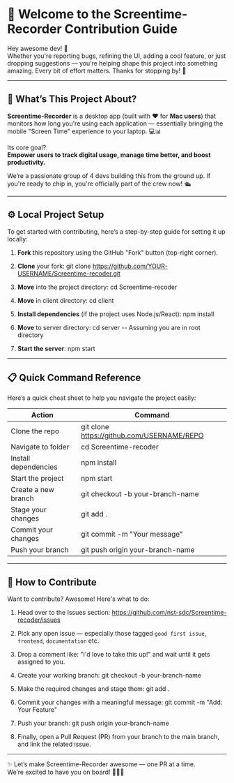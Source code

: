 # 🚀 Welcome to the Screentime-Recorder Contribution Guide

Hey awesome dev! 🙌  
Whether you're reporting bugs, refining the UI, adding a cool feature, or just dropping suggestions — you’re helping shape this project into something amazing. Every bit of effort matters. Thanks for stopping by! 🧡

---

## 📖 What’s This Project About?

**Screentime-Recorder** is a desktop app (built with ❤️ for **Mac users**) that monitors how long you're using each application — essentially bringing the mobile "Screen Time" experience to your laptop. 💻📊

Its core goal?  
**Empower users to track digital usage, manage time better, and boost productivity.**

We’re a passionate group of 4 devs building this from the ground up. If you're ready to chip in, you're officially part of the crew now! 🛳️

---

## ⚙️ Local Project Setup

To get started with contributing, here’s a step-by-step guide for setting it up locally:

1. **Fork** this repository using the GitHub "Fork" button (top-right corner).

2. **Clone** your fork:
   git clone https://github.com/YOUR-USERNAME/Screentime-recoder.git

3. **Move** into the project directory:
   cd Screentime-recoder

4. **Move** in client directory:
   cd client

5. **Install dependencies** (if the project uses Node.js/React):
   npm install

6. **Move** to server directory:
   cd server -- Assuming you are in root directory

8. **Start the server**:
   npm start

---

## 📋 Quick Command Reference

Here’s a quick cheat sheet to help you navigate the project easily:

| Action                        | Command                                       |
|------------------------------|-----------------------------------------------|
| Clone the repo               | git clone https://github.com/USERNAME/REPO   |
| Navigate to folder           | cd Screentime-recoder                        |
| Install dependencies         | npm install                                  |
| Start the project            | npm start                                    |
| Create a new branch          | git checkout -b your-branch-name             |
| Stage your changes           | git add .                                    |
| Commit your changes          | git commit -m "Your message"                 |
| Push your branch             | git push origin your-branch-name             |

---

## 🌟 How to Contribute

Want to contribute? Awesome! Here's what to do:

1. Head over to the Issues section: https://github.com/nst-sdc/Screentime-recoder/issues
2. Pick any open issue — especially those tagged `good first issue`, `frontend`, `documentation` etc.
3. Drop a comment like: "I'd love to take this up!" and wait until it gets assigned to you.

4. Create your working branch:
   git checkout -b your-branch-name

5. Make the required changes and stage them:
   git add .

6. Commit your changes with a meaningful message:
   git commit -m "Add: Your Feature"

7. Push your branch:
   git push origin your-branch-name

8. Finally, open a Pull Request (PR) from your branch to the main branch, and link the related issue.

---

✨ Let’s make Screentime-Recorder awesome — one PR at a time.  
We’re excited to have you on board! 🧑‍💻🚀


